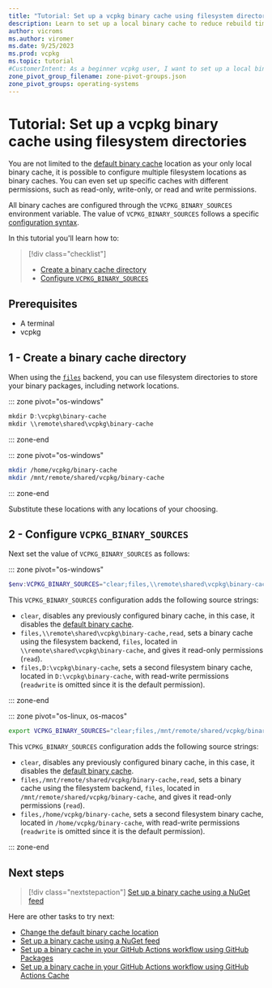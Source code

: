 ```yaml
---
title: "Tutorial: Set up a vcpkg binary cache using filesystem directories"
description: Learn to set up a local binary cache to reduce rebuild times.
author: vicroms
ms.author: viromer
ms.date: 9/25/2023
ms.prod: vcpkg
ms.topic: tutorial
#CustomerIntent: As a beginner vcpkg user, I want to set up a local binary cache so that I save time on package rebuilds
zone_pivot_group_filename: zone-pivot-groups.json
zone_pivot_groups: operating-systems
---
```

# Tutorial: Set up a vcpkg binary cache using filesystem directories

You are not limited to the [default binary cache](binary-caching-default.md) location as your only
local binary cache, it is possible to configure multiple filesystem locations as binary caches. You
can even set up specific caches with different permissions, such as read-only, write-only, or read
and write permissions.

All binary caches are configured through the `VCPKG_BINARY_SOURCES` environment variable. The value
of `VCPKG_BINARY_SOURCES` follows a  specific [configuration
syntax](../users/binarycaching.md#configuration-syntax).

In this tutorial you'll learn how to:

> [!div class="checklist"]
> * [Create a binary cache directory](#1---create-a-binary-cache-directory)
> * [Configure `VCPKG_BINARY_SOURCES`](#2---configure-vcpkg_binary_sources)

## Prerequisites

* A terminal
* vcpkg

## 1 - Create a binary cache directory

When using the [`files`](../users/binarycaching.md#files) backend, you can use filesystem
directories to store your binary packages, including network locations.

::: zone pivot="os-windows"

```PowerShell
mkdir D:\vcpkg\binary-cache
mkdir \\remote\shared\vcpkg\binary-cache
```

::: zone-end

::: zone pivot="os-windows"

```bash
mkdir /home/vcpkg/binary-cache
mkdir /mnt/remote/shared/vcpkg/binary-cache
```

::: zone-end

Substitute these locations with any locations of your choosing.

## 2 - Configure `VCPKG_BINARY_SOURCES`

Next set the value of `VCPKG_BINARY_SOURCES` as follows:

::: zone pivot="os-windows"

```PowerShell
$env:VCPKG_BINARY_SOURCES="clear;files,\\remote\shared\vcpkg\binary-cache,read;files,D:\vcpkg\binary-cache"
```

This `VCPKG_BINARY_SOURCES` configuration adds the following source strings:

* `clear`, disables any previously configured binary cache, in this case, it disables the [default
  binary cache](binary-caching-local.md).
* `files,\\remote\shared\vcpkg\binary-cache,read`, sets a binary cache using the filesystem backend,
  `files`, located in `\\remote\shared\vcpkg\binary-cache`, and gives it read-only permissions
  (`read`).
* `files,D:\vcpkg\binary-cache`, sets a second filesystem binary cache, located in
  `D:\vcpkg\binary-cache`, with read-write permissions (`readwrite` is omitted since it is the
  default permission).

::: zone-end

::: zone pivot="os-linux, os-macos"

```bash
export VCPKG_BINARY_SOURCES="clear;files,/mnt/remote/shared/vcpkg/binary-cache,read;files,/home/vcpkg/binary-cache"
```

This `VCPKG_BINARY_SOURCES` configuration adds the following source strings:

* `clear`, disables any previously configured binary cache, in this case, it disables the [default
  binary cache](binary-caching-local.md).
* `files,/mnt/remote/shared/vcpkg/binary-cache,read`, sets a binary cache using the filesystem backend,
  `files`, located in `/mnt/remote/shared/vcpkg/binary-cache`, and gives it read-only permissions
  (`read`).
* `files,/home/vcpkg/binary-cache`, sets a second filesystem binary cache, located in
  `/home/vcpkg/binary-cache`, with read-write permissions (`readwrite` is omitted since it is the
  default permission).

::: zone-end

## Next steps

> [!div class="nextstepaction"]
> [Set up a binary cache using a NuGet feed](binary-caching-nuget.md)

Here are other tasks to try next:

* [Change the default binary cache location](binary-caching-default.md)
* [Set up a binary cache using a NuGet feed](binary-caching-nuget.md)
* [Set up a binary cache in your GitHub Actions workflow using GitHub Packages](binary-caching-github-packages.md)
* [Set up a binary cache in your GitHub Actions workflow using GitHub Actions Cache](binary-caching-github-actions-cache.md)
